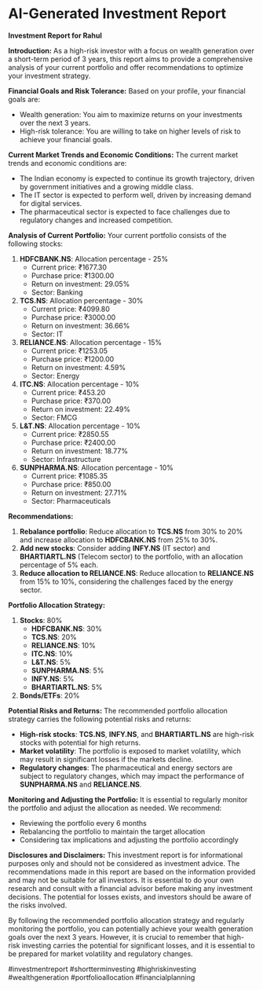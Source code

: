 # AI-Generated Investment Report

**Investment Report for Rahul**

**Introduction:**
As a high-risk investor with a focus on wealth generation over a short-term period of 3 years, this report aims to provide a comprehensive analysis of your current portfolio and offer recommendations to optimize your investment strategy.

**Financial Goals and Risk Tolerance:**
Based on your profile, your financial goals are:

* Wealth generation: You aim to maximize returns on your investments over the next 3 years.
* High-risk tolerance: You are willing to take on higher levels of risk to achieve your financial goals.

**Current Market Trends and Economic Conditions:**
The current market trends and economic conditions are:

* The Indian economy is expected to continue its growth trajectory, driven by government initiatives and a growing middle class.
* The IT sector is expected to perform well, driven by increasing demand for digital services.
* The pharmaceutical sector is expected to face challenges due to regulatory changes and increased competition.

**Analysis of Current Portfolio:**
Your current portfolio consists of the following stocks:

1. **HDFCBANK.NS**: Allocation percentage - 25%
	* Current price: ₹1677.30
	* Purchase price: ₹1300.00
	* Return on investment: 29.05%
	* Sector: Banking
2. **TCS.NS**: Allocation percentage - 30%
	* Current price: ₹4099.80
	* Purchase price: ₹3000.00
	* Return on investment: 36.66%
	* Sector: IT
3. **RELIANCE.NS**: Allocation percentage - 15%
	* Current price: ₹1253.05
	* Purchase price: ₹1200.00
	* Return on investment: 4.59%
	* Sector: Energy
4. **ITC.NS**: Allocation percentage - 10%
	* Current price: ₹453.20
	* Purchase price: ₹370.00
	* Return on investment: 22.49%
	* Sector: FMCG
5. **L&T.NS**: Allocation percentage - 10%
	* Current price: ₹2850.55
	* Purchase price: ₹2400.00
	* Return on investment: 18.77%
	* Sector: Infrastructure
6. **SUNPHARMA.NS**: Allocation percentage - 10%
	* Current price: ₹1085.35
	* Purchase price: ₹850.00
	* Return on investment: 27.71%
	* Sector: Pharmaceuticals

**Recommendations:**

1. **Rebalance portfolio**: Reduce allocation to **TCS.NS** from 30% to 20% and increase allocation to **HDFCBANK.NS** from 25% to 30%.
2. **Add new stocks**: Consider adding **INFY.NS** (IT sector) and **BHARTIARTL.NS** (Telecom sector) to the portfolio, with an allocation percentage of 5% each.
3. **Reduce allocation to RELIANCE.NS**: Reduce allocation to **RELIANCE.NS** from 15% to 10%, considering the challenges faced by the energy sector.

**Portfolio Allocation Strategy:**

1. **Stocks**: 80%
	* **HDFCBANK.NS**: 30%
	* **TCS.NS**: 20%
	* **RELIANCE.NS**: 10%
	* **ITC.NS**: 10%
	* **L&T.NS**: 5%
	* **SUNPHARMA.NS**: 5%
	* **INFY.NS**: 5%
	* **BHARTIARTL.NS**: 5%
2. **Bonds/ETFs**: 20%

**Potential Risks and Returns:**
The recommended portfolio allocation strategy carries the following potential risks and returns:

* **High-risk stocks**: **TCS.NS**, **INFY.NS**, and **BHARTIARTL.NS** are high-risk stocks with potential for high returns.
* **Market volatility**: The portfolio is exposed to market volatility, which may result in significant losses if the markets decline.
* **Regulatory changes**: The pharmaceutical and energy sectors are subject to regulatory changes, which may impact the performance of **SUNPHARMA.NS** and **RELIANCE.NS**.

**Monitoring and Adjusting the Portfolio:**
It is essential to regularly monitor the portfolio and adjust the allocation as needed. We recommend:

* Reviewing the portfolio every 6 months
* Rebalancing the portfolio to maintain the target allocation
* Considering tax implications and adjusting the portfolio accordingly

**Disclosures and Disclaimers:**
This investment report is for informational purposes only and should not be considered as investment advice. The recommendations made in this report are based on the information provided and may not be suitable for all investors. It is essential to do your own research and consult with a financial advisor before making any investment decisions. The potential for losses exists, and investors should be aware of the risks involved.

By following the recommended portfolio allocation strategy and regularly monitoring the portfolio, you can potentially achieve your wealth generation goals over the next 3 years. However, it is crucial to remember that high-risk investing carries the potential for significant losses, and it is essential to be prepared for market volatility and regulatory changes. 

#investmentreport #shortterminvesting #highriskinvesting #wealthgeneration #portfolioallocation #financialplanning